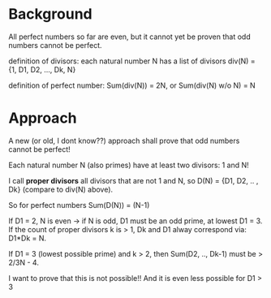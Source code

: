# Background

All perfect numbers so far are even, but it cannot yet be proven that odd numbers cannot be perfect.

definition of divisors: each natural number N has a list of divisors div(N) = {1, D1, D2, ..., Dk, N}

definition of perfect number: Sum(div(N)) = 2N, or Sum(div(N) w/o N) = N

# Approach

A new (or old, I dont know??) approach shall prove that odd numbers cannot be perfect!

Each natural number N (also primes) have at least two divisors: 1 and N!


I call **proper divisors** all divisors that are not 1 and N, so D(N) = {D1, D2, .. , Dk} (compare to div(N) above).

So for perfect numbers Sum(D(N)) = (N-1)

If D1 = 2, N is even -> if N is odd, D1 must be an odd prime, at lowest D1 = 3.
If the count of proper divisors k is > 1, Dk and D1 alway correspond via: D1*Dk = N.

If D1 = 3 (lowest possible prime) and k > 2, then Sum(D2, .., Dk-1) must be > 2/3N - 4. 

I want to prove that this is not possible!! And it is even less possible for D1 > 3
